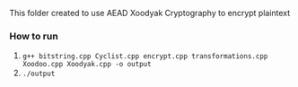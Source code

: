 This folder created to use AEAD Xoodyak Cryptography to encrypt plaintext

### How to run
1. `g++ bitstring.cpp Cyclist.cpp encrypt.cpp transformations.cpp Xoodoo.cpp Xoodyak.cpp -o output` <br>
2. `./output`
